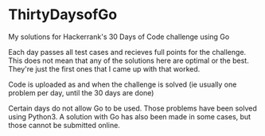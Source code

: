 # ThirtyDaysofGo
My solutions for Hackerrank's 30 Days of Code challenge using Go

Each day passes all test cases and recieves full points for the challenge. This does not mean that any of the solutions here are optimal or the best. They're just the first ones that I came up with that worked.

Code is uploaded as and when the challenge is solved (ie usually one problem per day, until the 30 days are done)

Certain days do not allow Go to be used. Those problems have been solved using Python3. A solution with Go has also been made in some cases, but those cannot be submitted online.
